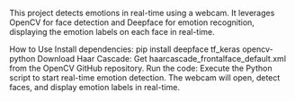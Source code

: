 This project detects emotions in real-time using a webcam. It leverages OpenCV for face detection and Deepface for emotion recognition, displaying the emotion labels on each face in real-time.

How to Use
Install dependencies:
pip install deepface tf_keras opencv-python
Download Haar Cascade:
Get haarcascade_frontalface_default.xml from the OpenCV GitHub repository.
Run the code:
Execute the Python script to start real-time emotion detection. The webcam will open, detect faces, and display emotion labels in real-time.
